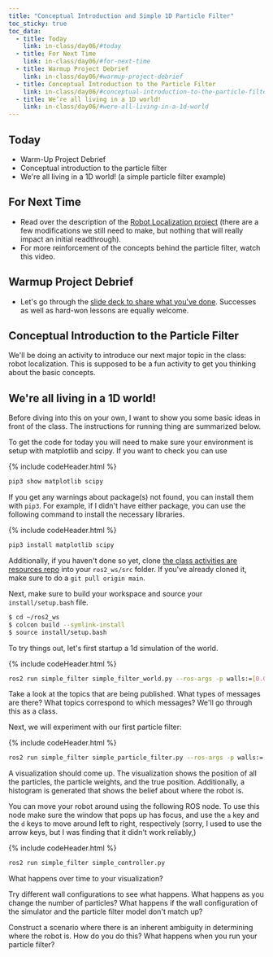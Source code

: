 ```yaml
---
title: "Conceptual Introduction and Simple 1D Particle Filter"
toc_sticky: true
toc_data:
  - title: Today
    link: in-class/day06/#today
  - title: For Next Time
    link: in-class/day06/#for-next-time
  - title: Warmup Project Debrief
    link: in-class/day06/#warmup-project-debrief
  - title: Conceptual Introduction to the Particle Filter
    link: in-class/day06/#conceptual-introduction-to-the-particle-filter
  - title: We’re all living in a 1D world!
    link: in-class/day06/#were-all-living-in-a-1d-world
---
```

## Today
* Warm-Up Project Debrief
* Conceptual introduction to the particle filter
* We're all living in a 1D world! (a simple particle filter example)

## For Next Time

* Read over the description of the [Robot Localization project](../assignments/robot_localization) (there are a few modifications we still need to make, but nothing that will really impact an initial readthrough).
* For more reinforcement of the concepts behind the particle filter, watch this <a-no-proxy href="https://www.youtube.com/watch?v=aUkBa1zMKv4">video</a-no-proxy>.

## Warmup Project Debrief

* Let's go through the [slide deck to share what you've done](https://docs.google.com/presentation/d/1zDFkOsO9zwGbvW_Cppq5NwiwWXBKT_F3Vgvbxg6CJjE/edit?usp=sharing).  Successes as well as hard-won lessons are equally welcome. 

## Conceptual Introduction to the Particle Filter

We'll be doing an activity to introduce our next major topic in the class: robot localization.  This is supposed to be a fun activity to get you thinking about the basic concepts.


## We're all living in a 1D world!

Before diving into this on your own, I want to show you some basic ideas in front of the class.  The instructions for running thing are summarized below.

To get the code for today you will need to make sure your environment is setup with matplotlib and scipy. If you want to check you can use

{% include codeHeader.html %}
```bash
pip3 show matplotlib scipy
```

If you get any warnings about package(s) not found, you can install them with ``pip3``.  For example, if I didn't have either package, you can use the following command to install the necessary libraries.


{% include codeHeader.html %}
```bash
pip3 install matplotlib scipy
```

Additionally, if you haven't done so yet, clone [the class activities are resources repo](https://github.com/comprobo23/class_activities_and_resources) into your ``ros2_ws/src`` folder.  If you've already cloned it, make sure to do a ``git pull origin main``.

Next, make sure to build your workspace and source your ``install/setup.bash`` file.

```bash
$ cd ~/ros2_ws
$ colcon build --symlink-install
$ source install/setup.bash
```

To try things out, let's first startup a 1d simulation of the world. 

{% include codeHeader.html %}
```bash
ros2 run simple_filter simple_filter_world.py --ros-args -p walls:=[0.0,3.0]
```

Take a look at the topics that are being published.  What types of messages are there?  What topics correspond to which messages?  We'll go through this as a class.

Next, we will experiment with our first particle filter:

{% include codeHeader.html %}
```bash
ros2 run simple_filter simple_particle_filter.py --ros-args -p walls:=[0.0,3.0] -p nparticles:=100
```

A visualization should come up.  The visualization shows the position of all the particles, the particle weights, and the true position.  Additionally, a histogram is generated that shows the belief about where the robot is.

You can move your robot around using the following ROS node.  To use this node make sure the window that pops up has focus, and use the ``a`` key and the ``d`` keys to move around left to right, respectively (sorry, I used to use the arrow keys, but I was finding that it didn't work reliably,)

{% include codeHeader.html %}
```bash
ros2 run simple_filter simple_controller.py
```

What happens over time to your visualization?

Try different wall configurations to see what happens.  What happens as you change the number of particles?  What happens if the wall configuration of the simulator and the particle filter model don't match up? 

Construct a scenario where there is an inherent ambiguity in determining where the robot is.  How do you do this?  What happens when you run your particle filter?
